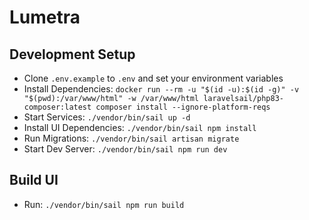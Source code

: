 # Lumetra

## Development Setup
- Clone ``.env.example`` to ``.env`` and set your environment variables
- Install Dependencies: ``docker run --rm -u "$(id -u):$(id -g)" -v "$(pwd):/var/www/html" -w /var/www/html laravelsail/php83-composer:latest composer install --ignore-platform-reqs``
- Start Services: ``./vendor/bin/sail up -d``
- Install UI Dependencies: ``./vendor/bin/sail npm install``
- Run Migrations: ``./vendor/bin/sail artisan migrate``
- Start Dev Server: ``./vendor/bin/sail npm run dev``

## Build UI
- Run: ``./vendor/bin/sail npm run build``
